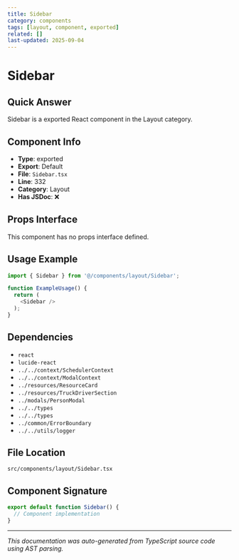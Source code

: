 ```yaml
---
title: Sidebar
category: components
tags: [layout, component, exported]
related: []
last-updated: 2025-09-04
---
```


# Sidebar

## Quick Answer
Sidebar is a exported React component in the Layout category.

## Component Info

- **Type**: exported
- **Export**: Default
- **File**: `Sidebar.tsx`
- **Line**: 332
- **Category**: Layout
- **Has JSDoc**: ❌

## Props Interface

This component has no props interface defined.

## Usage Example

```typescript
import { Sidebar } from '@/components/layout/Sidebar';

function ExampleUsage() {
  return (
    <Sidebar />
  );
}
```

## Dependencies


- `react`
- `lucide-react`
- `../../context/SchedulerContext`
- `../../context/ModalContext`
- `../resources/ResourceCard`
- `../resources/TruckDriverSection`
- `../modals/PersonModal`
- `../../types`
- `../../types`
- `../common/ErrorBoundary`
- `../../utils/logger`


## File Location

`src/components/layout/Sidebar.tsx`

## Component Signature

```typescript
export default function Sidebar() { 
  // Component implementation
}
```

---

*This documentation was auto-generated from TypeScript source code using AST parsing.*